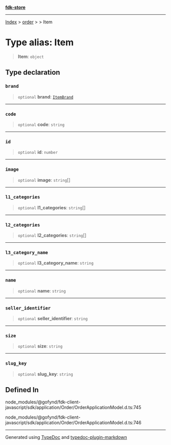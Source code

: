 [**fdk-store**](../../../README.md)
***

[Index](../../../API.md) > [order](../../README.md) > [<internal>](../README.md) > Item

# Type alias: Item

> **Item**: `object`

## Type declaration

### `brand`

> `optional` **brand**: [`ItemBrand`](type-alias.ItemBrand.md)

***

### `code`

> `optional` **code**: `string`

***

### `id`

> `optional` **id**: `number`

***

### `image`

> `optional` **image**: `string`[]

***

### `l1_categories`

> `optional` **l1\_categories**: `string`[]

***

### `l2_categories`

> `optional` **l2\_categories**: `string`[]

***

### `l3_category_name`

> `optional` **l3\_category\_name**: `string`

***

### `name`

> `optional` **name**: `string`

***

### `seller_identifier`

> `optional` **seller\_identifier**: `string`

***

### `size`

> `optional` **size**: `string`

***

### `slug_key`

> `optional` **slug\_key**: `string`

## Defined In

node\_modules/@gofynd/fdk-client-javascript/sdk/application/Order/OrderApplicationModel.d.ts:745

node\_modules/@gofynd/fdk-client-javascript/sdk/application/Order/OrderApplicationModel.d.ts:746

***
Generated using [TypeDoc](https://typedoc.org/) and [typedoc-plugin-markdown](https://www.npmjs.com/package/typedoc-plugin-markdown)
